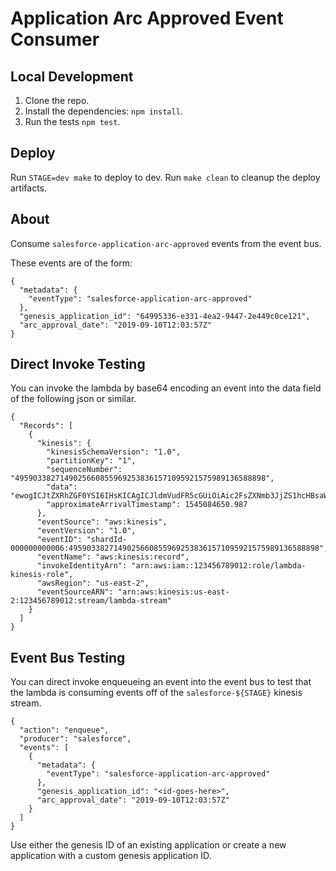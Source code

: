 # Application Arc Approved Event Consumer

## Local Development
1. Clone the repo.
2. Install the dependencies: `npm install`.
3. Run the tests `npm test`.

## Deploy
Run `STAGE=dev make` to deploy to dev.
Run `make clean` to cleanup the deploy artifacts.

## About
Consume `salesforce-application-arc-approved` events from the event bus.

These events are of the form:
```$json
{
  "metadata": {
    "eventType": "salesforce-application-arc-approved"
  },
  "genesis_application_id": "64995336-e331-4ea2-9447-2e449c0ce121",
  "arc_approval_date": "2019-09-10T12:03:57Z"
}
```


## Direct Invoke Testing
You can invoke the lambda by base64 encoding an event into the data field of the
following json or similar.
```$json
{
  "Records": [
    {
      "kinesis": {
        "kinesisSchemaVersion": "1.0",
        "partitionKey": "1",
        "sequenceNumber": "49590338271490256608559692538361571095921575989136588898",
        "data": "ewogICJtZXRhZGF0YSI6IHsKICAgICJldmVudFR5cGUiOiAic2FsZXNmb3JjZS1hcHBsaWNhdGlvbi1hcmMtYXBwcm92ZWQiCiAgfSwKICAiZ2VuZXNpc19hcHBsaWNhdGlvbl9pZCI6ICI2NDk5NTMzNi1lMzMxLTRlYTItOTQ0Ny0yZTQ0OWMwY2U2MjEiLAogICJhcmNfYXBwcm92YWxfZGF0ZSI6ICIyMDE5LTA5LTEwVDEyOjAzOjU3WiIsCiAgImd1aWxkX3V1aWQiOiAiOTFjMDg3MzQtNjI4My00ZTA1LTkyNTUtMjkxMjg0ZDgwZDhkIgp9",
        "approximateArrivalTimestamp": 1545084650.987
      },
      "eventSource": "aws:kinesis",
      "eventVersion": "1.0",
      "eventID": "shardId-000000000006:49590338271490256608559692538361571095921575989136588898",
      "eventName": "aws:kinesis:record",
      "invokeIdentityArn": "arn:aws:iam::123456789012:role/lambda-kinesis-role",
      "awsRegion": "us-east-2",
      "eventSourceARN": "arn:aws:kinesis:us-east-2:123456789012:stream/lambda-stream"
    }
  ]
}
```

## Event Bus Testing
You can direct invoke enqueueing an event into the event bus to test that the
lambda is consuming events off of the `salesforce-${STAGE}` kinesis stream.
```$json
{
  "action": "enqueue",
  "producer": "salesforce",
  "events": [
    {
      "metadata": {
        "eventType": "salesforce-application-arc-approved"
      },
      "genesis_application_id": "<id-goes-here>",
      "arc_approval_date": "2019-09-10T12:03:57Z"
    }
  ]
}
```
Use either the genesis ID of an existing application or create a new application with a custom
genesis application ID.